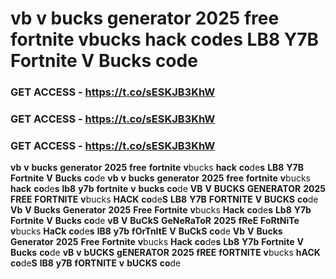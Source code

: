 # <strong>vb</strong> <strong>v</strong> <strong>bucks</strong> <strong>generator</strong> <strong>2025</strong> <strong>free</strong> <strong>fortnite</strong> <strong>v</strong>bucks<strong></strong> <strong>hack</strong> <strong>co</strong>de<strong>s</strong> <strong>LB8</strong> <strong>Y7B</strong> <strong>Fortnite</strong> <strong>V</strong> <strong>Bucks</strong> <strong>co</strong>de<strong></strong>

### <strong>GET</strong> <strong>ACCESS</strong> <strong>-</strong> <strong>https://t.co/sESKJB3KhW</strong>

### <strong>GET</strong> <strong>ACCESS</strong> <strong>-</strong> <strong>https://t.co/sESKJB3KhW</strong>

### <strong>GET</strong> <strong>ACCESS</strong> <strong>-</strong> <strong>https://t.co/sESKJB3KhW</strong>

<strong>vb</strong> <strong>v</strong> <strong>bucks</strong> <strong>generator</strong> <strong>2025</strong> <strong>free</strong> <strong>fortnite</strong> <strong>v</strong>bucks<strong></strong> <strong>hack</strong> <strong>co</strong>de<strong>s</strong> <strong>LB8</strong> <strong>Y7B</strong> <strong>Fortnite</strong> <strong>V</strong> <strong>Bucks</strong> <strong>co</strong>de<strong></strong> <strong>vb</strong> <strong>v</strong> <strong>bucks</strong> <strong>generator</strong> <strong>2025</strong> <strong>free</strong> <strong>fortnite</strong> <strong>v</strong>bucks<strong></strong> <strong>hack</strong> <strong>co</strong>de<strong>s</strong> <strong>lb8</strong> <strong>y7b</strong> <strong>fortnite</strong> <strong>v</strong> <strong>bucks</strong> <strong>co</strong>de<strong></strong> <strong>VB</strong> <strong>V</strong> <strong>BUCKS</strong> <strong>GENERATOR</strong> <strong>2025</strong> <strong>FREE</strong> <strong>FORTNITE</strong> <strong>v</strong>bucks<strong></strong> <strong>HACK</strong> <strong>co</strong>de<strong>S</strong> <strong>LB8</strong> <strong>Y7B</strong> <strong>FORTNITE</strong> <strong>V</strong> <strong>BUCKS</strong> <strong>co</strong>de<strong></strong> <strong>Vb</strong> <strong>V</strong> <strong>Bucks</strong> <strong>Generator</strong> <strong>2025</strong> <strong>Free</strong> <strong>Fortnite</strong> <strong>v</strong>bucks<strong></strong> <strong>Hack</strong> <strong>co</strong>de<strong>s</strong> <strong>Lb8</strong> <strong>Y7b</strong> <strong>Fortnite</strong> <strong>V</strong> <strong>Bucks</strong> <strong>co</strong>de<strong></strong> <strong>vB</strong> <strong>V</strong> <strong>BuCkS</strong> <strong>GeNeRaToR</strong> <strong>2025</strong> <strong>fReE</strong> <strong>FoRtNiTe</strong> <strong>v</strong>bucks<strong></strong> <strong>HaCk</strong> <strong>co</strong>de<strong>s</strong> <strong>lB8</strong> <strong>y7b</strong> <strong>fOrTnItE</strong> <strong>V</strong> <strong>BuCkS</strong> <strong>co</strong>de<strong></strong> <strong>Vb</strong> <strong>V</strong> <strong>Bucks</strong> <strong>Generator</strong> <strong>2025</strong> <strong>Free</strong> <strong>Fortnite</strong> <strong>v</strong>bucks<strong></strong> <strong>Hack</strong> <strong>co</strong>de<strong>s</strong> <strong>Lb8</strong> <strong>Y7b</strong> <strong>Fortnite</strong> <strong>V</strong> <strong>Bucks</strong> <strong>co</strong>de<strong></strong> <strong>vB</strong> <strong>v</strong> <strong>bUCKS</strong> <strong>gENERATOR</strong> <strong>2025</strong> <strong>fREE</strong> <strong>fORTNITE</strong> <strong>v</strong>bucks<strong></strong> <strong>hACK</strong> <strong>co</strong>de<strong>S</strong> <strong>lB8</strong> <strong>y7B</strong> <strong>fORTNITE</strong> <strong>v</strong> <strong>bUCKS</strong> <strong>co</strong>de<strong></strong>